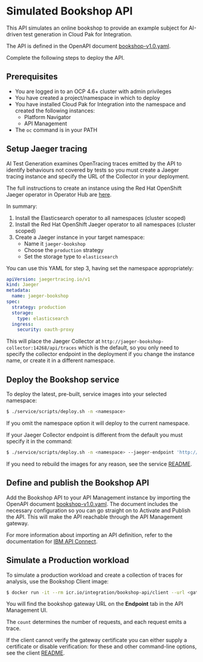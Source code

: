 # Simulated Bookshop API

This API simulates an online bookshop to provide an example subject for AI-driven test generation in Cloud Pak for Integration.

The API is defined in the OpenAPI document [bookshop-v1.0.yaml](./bookshop-v1.0.yaml).

Complete the following steps to deploy the API.

## Prerequisites

- You are logged in to an OCP 4.6+ cluster with admin privileges
- You have created a project/namespace in which to deploy
- You have installed Cloud Pak for Integration into the namespace and created the following instances:
  - Platform Navigator
  - API Management
- The `oc` command is in your PATH

## Setup Jaeger tracing

AI Test Generation examines OpenTracing traces emitted by the API to identify behaviours not covered by tests so you must create a Jaeger tracing instance and specify the URL of the Collector in your deployment.

The full instructions to create an instance using the Red Hat OpenShift Jaeger operator in Operator Hub are [here](https://docs.openshift.com/container-platform/4.6/jaeger/jaeger_install/rhbjaeger-installation.html).

In summary:

1. Install the Elasticsearch operator to all namespaces (cluster scoped)
2. Install the Red Hat OpenShift Jaeger operator to all namespaces (cluster scoped)
3. Create a Jaeger instance in your target namespace:
   - Name it `jaeger-bookshop`
   - Choose the `production` strategy
   - Set the storage type to `elasticsearch`

You can use this YAML for step 3, having set the namespace appropriately:

```yaml
apiVersion: jaegertracing.io/v1
kind: Jaeger
metadata:
  name: jaeger-bookshop
spec:
  strategy: production
  storage:
    type: elasticsearch
  ingress:
    security: oauth-proxy
```

This will place the Jaeger Collector at `http://jaeger-bookshop-collector:14268/api/traces` which is the default, so you only need to specify the collector endpoint in the deployment if you change the instance name, or create it in a different namespace.

## Deploy the Bookshop service

To deploy the latest, pre-built, service images into your selected namespace:
```sh
$ ./service/scripts/deploy.sh -n <namespace>
```

If you omit the namespace option it will deploy to the current namespace.

If your Jaeger Collector endpoint is different from the default you must specify it in the command:
```sh
$ ./service/scripts/deploy.sh -n <namespace> --jaeger-endpoint 'http://jaeger-bookshop-collector:14268/api/traces'
```

If you need to rebuild the images for any reason, see the service [README](./service/README.md).

## Define and publish the Bookshop API

Add the Bookshop API to your API Management instance by importing the OpenAPI document [bookshop-v1.0.yaml](./bookshop-v1.0.yaml). The document includes the necessary configuration so you can go straight on to Activate and Publish the API. This will make the API reachable through the API Management gateway.

For more information about importing an API definition, refer to the documentation for [IBM API Connect](https://www.ibm.com/docs/en/api-connect/10.0.x?topic=cad-adding-rest-api-by-importing-openapi-definition-file).

## Simulate a Production workload

To simulate a production workload and create a collection of traces for analysis, use the Bookshop Client image:
```sh
$ docker run -it --rm icr.io/integration/bookshop-api/client --url <gateway-url> --count 5000
```

You will find the bookshop gateway URL on the **Endpoint** tab in the API Management UI.

The `count` determines the number of requests, and each request emits a trace.

If the client cannot verify the gateway certificate you can either supply a certificate or disable verification: for these and other command-line options, see the client [README](./client/README.md).
